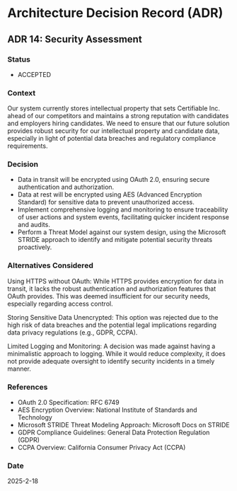 # Architecture Decision Record (ADR)

## ADR 14: Security Assessment

### Status
- ACCEPTED

### Context
Our system currently stores intellectual property that sets Certifiable Inc. ahead of our competitors and maintains a strong reputation with candidates and employers hiring candidates. We need to ensure that our future solution provides robust security for our intellectual property and candidate data, especially in light of potential data breaches and regulatory compliance requirements.

### Decision
- Data in transit will be encrypted using OAuth 2.0, ensuring secure authentication and authorization.
- Data at rest will be encrypted using AES (Advanced Encryption Standard) for sensitive data to prevent unauthorized access.
- Implement comprehensive logging and monitoring to ensure traceability of user actions and system events, facilitating quicker incident response and audits.
- Perform a Threat Model against our system design, using the Microsoft STRIDE approach to identify and mitigate potential security threats proactively.

### Alternatives Considered
Using HTTPS without OAuth: While HTTPS provides encryption for data in transit, it lacks the robust authentication and authorization features that OAuth provides. This was deemed insufficient for our security needs, especially regarding access control.

Storing Sensitive Data Unencrypted: This option was rejected due to the high risk of data breaches and the potential legal implications regarding data privacy regulations (e.g., GDPR, CCPA).

Limited Logging and Monitoring: A decision was made against having a minimalistic approach to logging. While it would reduce complexity, it does not provide adequate oversight to identify security incidents in a timely manner.

### References
- OAuth 2.0 Specification: RFC 6749
- AES Encryption Overview: National Institute of Standards and Technology
- Microsoft STRIDE Threat Modeling Approach: Microsoft Docs on STRIDE
- GDPR Compliance Guidelines: General Data Protection Regulation (GDPR)
- CCPA Overview: California Consumer Privacy Act (CCPA)

### Date
2025-2-18
